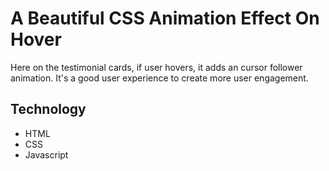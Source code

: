 # A Beautiful CSS Animation Effect On Hover

Here on the testimonial cards, if user hovers, it adds an cursor follower animation. It's a good user experience to create more user engagement.

## Technology

- HTML
- CSS
- Javascript
